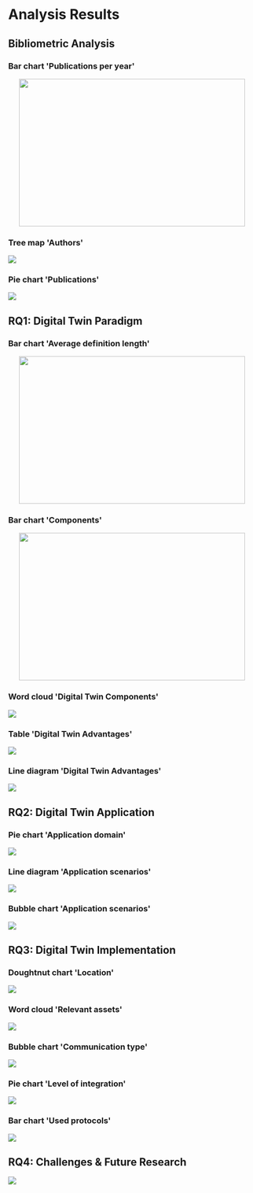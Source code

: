 # Analysis Results

## Bibliometric Analysis

### Bar chart 'Publications per year'
<p align="center">
  <img width="460" height="300" src="https://github.com/philipempl/DT4SEC/blob/master/analysis/charts/BA_barchart_publications_year.png?raw=true">
</p>

### Tree map 'Authors'
![](https://github.com/philipempl/DT4SEC/blob/master/analysis/charts/BA_treemap_author_frequency.png?raw=true)

### Pie chart 'Publications'
![](https://github.com/philipempl/DT4SEC/blob/master/analysis/charts/BA_piechart_publication_type.png?raw=true)

## RQ1: Digital Twin Paradigm

### Bar chart 'Average definition length'
<p align="center">
  <img width="460" height="300" src="https://github.com/philipempl/DT4SEC/blob/master/analysis/charts/RQ1_DTD_barchart_definition_length.png?raw=true">
</p>

### Bar chart 'Components'
<p align="center">
  <img width="460" height="300" src="https://github.com/philipempl/DT4SEC/blob/master/analysis/charts/RQ1_DTD_barchart_definition_word_frequency.png?raw=true">
</p>

### Word cloud 'Digital Twin Components'

![](https://github.com/philipempl/DT4SEC/blob/master/analysis/charts/RQ1_DTD_wordcloud_definition.png?raw=true)

### Table 'Digital Twin Advantages'

![](https://github.com/philipempl/DT4SEC/blob/master/analysis/charts/RQ1_DTD_table_definition_word_frequency.png?raw=true)

### Line diagram 'Digital Twin Advantages'

![](https://github.com/philipempl/DT4SEC/blob/master/analysis/charts/RQ1_DTD_linediagram_definition_word_frequency.png?raw=true)

## RQ2: Digital Twin Application

### Pie chart 'Application domain'

![](https://github.com/philipempl/DT4SEC/blob/master/analysis/charts/RQ2_DTA_piechart_application_domain.png?raw=true)

### Line diagram 'Application scenarios'

![](https://github.com/philipempl/DT4SEC/blob/master/analysis/charts/RQ2_DTA_linediagram_application_domain.png?raw=true)

### Bubble chart 'Application scenarios'

![](https://github.com/philipempl/DT4SEC/blob/master/analysis/charts/RQ2_DTI_bubblechart_application_scenario.png?raw=true)

## RQ3: Digital Twin Implementation

### Doughtnut chart 'Location'
![](https://github.com/philipempl/DT4SEC/blob/master/analysis/charts/RQ3_RC_doughnutchart_location.png?raw=true)

### Word cloud 'Relevant assets'
![](https://github.com/philipempl/DT4SEC/blob/master/analysis/charts/RQ3_RC_wordcloud_relevant_asset.png?raw=true)

### Bubble chart 'Communication type'
![](https://github.com/philipempl/DT4SEC/blob/master/analysis/charts/RQ3_RC_bubblechart_communication_type.png?raw=true)

### Pie chart 'Level of integration'
![](https://github.com/philipempl/DT4SEC/blob/master/analysis/charts/RQ3_RC_piechart_integration_level.png?raw=true)

### Bar chart 'Used protocols'
![](https://github.com/philipempl/DT4SEC/blob/master/analysis/charts/RQ4_RC_stacked_barchart_used_protocols.png?raw=true)

## RQ4: Challenges & Future Research

![](https://github.com/philipempl/DT4SEC/blob/master/analysis/charts/chart.png?raw=true)
